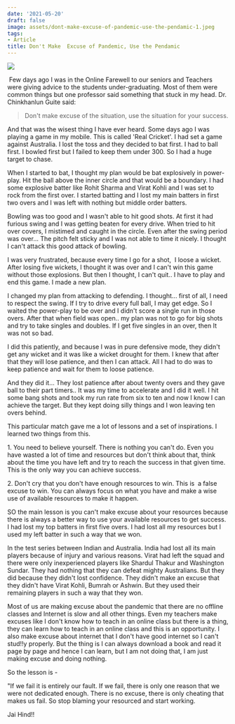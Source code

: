 ```yaml
---
date: '2021-05-20'
draft: false
image: assets/dont-make-excuse-of-pandemic-use-the-pendamic-1.jpeg
tags:
- Article
title: Don't Make  Excuse of Pandemic, Use the Pendamic
---
```

[![](https://1.bp.blogspot.com/-CY65wUadYUQ/YKYcGLyAZqI/AAAAAAAAF1U/y4zy0ZOX9GEKNCrUL6oy35nYu488VZcWQCLcBGAsYHQ/s0/rishabh.jpeg)](https://1.bp.blogspot.com/-CY65wUadYUQ/YKYcGLyAZqI/AAAAAAAAF1U/y4zy0ZOX9GEKNCrUL6oy35nYu488VZcWQCLcBGAsYHQ/s300/rishabh.jpeg)

  
 Few days ago I was in the Online Farewell to our seniors and Teachers were giving advice to the students under-graduating. Most of them were common things but one professor said something that stuck in my head. Dr. Chinkhanlun Guite said: 

> Don't make excuse of the situation, use the situation for your success.  

And that was the wisest thing I have ever heard. Some days ago I was playing a game in my mobile. This is called 'Real Cricket'. I had set a game against Australia. I lost the toss and they decided to bat first. I had to ball first. I bowled first but I failed to keep them under 300. So I had a huge target to chase. 

When I started to bat, I thought my plan would be bat explosively in power-play. Hit the ball above the inner circle and that would be a boundary. I had some explosive batter like Rohit Sharma and Virat Kohli and I was set to rock from the first over. I started batting and I lost my main batters in first two overs and I was left with nothing but middle order batters. 

Bowling was too good and I wasn't able to hit good shots. At first it had furious swing and I was getting beaten for every drive. When tried to hit over covers, I mistimed and caught in the circle. Even after the swing period was over... The pitch felt sticky and I was not able to time it nicely. I thought I can't attack this good attack of bowling.  

I was very frustrated, because every time I go for a shot,  I loose a wicket. After losing five wickets, I thought it was over and I can't win this game without those explosions. But then I thought, I can't quit.. I have to play and end this game. I made a new plan.  

I changed my plan from attacking to defending. I thought... first of all, I need to respect the swing. If I try to drive every full ball, I may get edge. So I waited the power-play to be over and I didn't score a single run in those overs. After that when field was open.. my plan was not to go for big shots and try to take singles and doubles. If I get five singles in an over, then It was not so bad. 

I did this patiently, and because I was in pure defensive mode, they didn't get any wicket and it was like a wicket drought for them. I knew that after that they will lose patience, and then I can attack. All I had to do was to keep patience and wait for them to loose patience. 

And they did it... They lost patience after about twenty overs and they gave ball to their part timers.. It was my time to accelerate and I did it well. I hit some bang shots and took my run rate from six to ten and now I know I can achieve the target. But they kept doing silly things and I won leaving ten overs behind. 

This particular match gave me a lot of lessons and a set of inspirations. I learned two things from this. 

1\. You need to believe yourself. There is nothing you can't do. Even you have wasted a lot of time and resources but don't think about that, think about the time you have left and try to reach the success in that given time. This is the only way you can achieve success.

2\. Don't cry that you don't have enough resources to win. This is  a false excuse to win. You can always focus on what you have and make a wise use of available resources to make it happen. 

SO the main lesson is you can't make excuse about your resources because there is always a better way to use your available resources to get success. I had lost my top batters in first five overs. I had lost all my resources but I used my left batter in such a way that we won. 

In the test series between Indian and Australia. India had lost all its main players because of injury and various reasons. Virat had left the squad and there were only inexperienced players like Shardul Thakur and Washington Sundar. They had nothing that they can defeat mighty Australians. But they did because they didn't lost confidence. They didn't make an excuse that they didn't have Virat Kohli, Bumrah or Ashwin. But they used their remaining players in such a way that they won. 

Most of us are making excuse about the pandemic that there are no offline classes and Internet is slow and all other things. Even my teachers make excuses like I don't know how to teach in an online class but there is a thing, they can learn how to teach in an online class and this is an opportunity. I also make excuse about internet that I don't have good internet so I can't stud!!y properly. But the thing is I can always download a book and read it page by page and hence I can learn, but I am not doing that, I am just making excuse and doing nothing. 

So the lesson is - 

"If we fail it is entirely our fault. If we fail, there is only one reason that we were not dedicated enough. There is no excuse, there is only cheating that makes us fail. So stop blaming your resourced and start working. 

Jai Hind!!